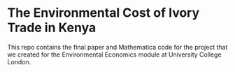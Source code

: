 # The Environmental Cost of Ivory Trade in Kenya

This repo contains the final paper and Mathematica code for the project that we created for the Environmental Economics module at University College London.
